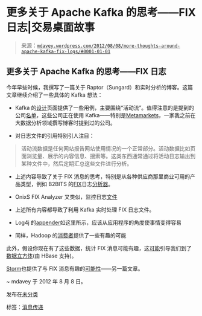 <!--yml

分类：未分类

日期：2024-05-18 06:36:31

-->

# 更多关于 Apache Kafka 的思考——FIX 日志|交易桌面故事

> 来源：[`mdavey.wordpress.com/2012/08/08/more-thoughts-around-apache-kafka-fix-logs/#0001-01-01`](https://mdavey.wordpress.com/2012/08/08/more-thoughts-around-apache-kafka-fix-logs/#0001-01-01)

## 更多关于 Apache Kafka 的思考——FIX 日志

今年早些时候，我撰写了一篇关于 Raptor（Sungard）和实时分析的博客。这篇文章继续介绍了一些具体的 Kafka 想法：

+   Kafka 的[设计](http://incubator.apache.org/kafka/design.html)页面提供了一些用例，主要围绕“活动流”。值得注意的是提到的公司[名单](https://cwiki.apache.org/confluence/display/KAFKA/Powered+By)，这些公司正在使用 Kafka——特别是[Metamarkets](http://metamx.com/)，一家我之前在大数据分析领域撰写博客时提到过的公司。

+   对日志文件的引用特别引人注目：

> 活动流数据是任何网站报告网站使用情况的一个正常部分。活动数据比如页面浏览量、展示的内容信息、搜索等。这类东西通常通过将活动日志输出到某种文件中，然后定期汇总这些文件进行分析。

+   上述内容导致了关于 FIX 消息的思考，特别是从各种供应商那里商业可用的产品类型，例如 B2BITS 的[FIX](http://qwtradingsystem.com/documents/QWFIX/main/Getting%20Started/Features%20Tour/QWFIX%20RTAnalyzer/1.FIXMessageMonitoring.htm)日志[分析器](http://www.b2bits.com/trading_solutions/fix_log_analyzers.html)。

+   OnixS FIX Analyzer 又类似，监控日志[文件](http://www.onixs.biz/fix-analyser.html)

+   上述所有内容都导致了利用 Kafka 实时处理 FIX 日志文件。

+   Log4j 的[appender](http://incubator.apache.org/kafka/quickstart.html)如这里所示，应该从应用程序的角度使事情变得容易

+   同样，Hadoop 的[消费者](https://github.com/kafka-dev/kafka/tree/master/contrib/hadoop-consumer)提供了一些有趣的可能

此外，假设你现在有了这些数据，统计 FIX 消息可能有趣，这[可能](http://www.slideshare.net/dave_revell/nearrealtime-analytics-with-kafka-and-hbase#)引导我们到了[数据立方体](https://github.com/urbanairship/datacube)(由 HBase 支持)。

[Storm](http://www.slideshare.net/Hadoop_Summit/realtime-analytics-with-storm)也提供了与 FIX 消息有趣的[可能性](https://github.com/nathanmarz/storm/wiki/Kestrel-and-Storm)——另一篇文章。

~ mdavey 于 2012 年 8 月 8 日。

发布在[未分类](https://mdavey.wordpress.com/category/uncategorized/)

标签：[消息传递](https://mdavey.wordpress.com/tag/messaging/)
